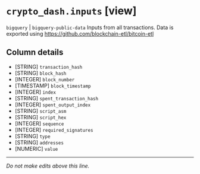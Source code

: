 # `crypto_dash.inputs` [view]
`bigquery` | `bigquery-public-data`
Inputs from all transactions.
Data is exported using https://github.com/blockchain-etl/bitcoin-etl

## Column details
* [STRING]    `transaction_hash`
* [STRING]    `block_hash`
* [INTEGER]   `block_number`
* [TIMESTAMP] `block_timestamp`
* [INTEGER]   `index`
* [STRING]    `spent_transaction_hash`
* [INTEGER]   `spent_output_index`
* [STRING]    `script_asm`
* [STRING]    `script_hex`
* [INTEGER]   `sequence`
* [INTEGER]   `required_signatures`
* [STRING]    `type`
* [STRING]    `addresses`
* [NUMERIC]   `value`

-------------------------------------------------------------------------------
*Do not make edits above this line.*
